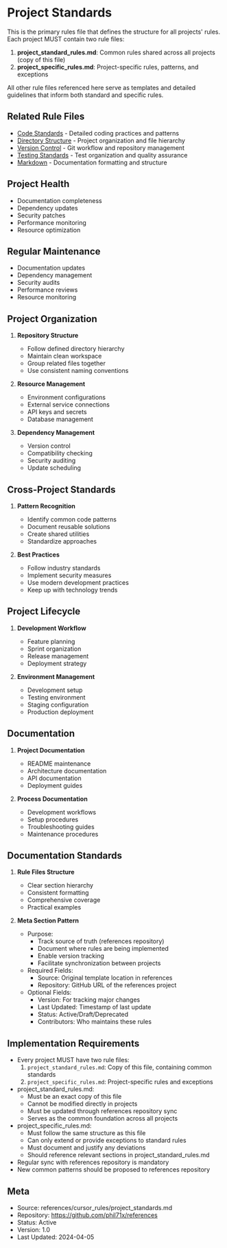 # Project Standards

This is the primary rules file that defines the structure for all projects' rules. Each project MUST contain two rule files:

1. **project_standard_rules.md**: Common rules shared across all projects (copy of this file)
2. **project_specific_rules.md**: Project-specific rules, patterns, and exceptions

All other rule files referenced here serve as templates and detailed guidelines that inform both standard and specific rules.

## Related Rule Files
- [Code Standards](code_rules.md) - Detailed coding practices and patterns
- [Directory Structure](directory_structure_rules.md) - Project organization and file hierarchy
- [Version Control](version_control_rules.md) - Git workflow and repository management
- [Testing Standards](testing_rules.md) - Test organization and quality assurance
- [Markdown](markdown_rules.md) - Documentation formatting and structure

## Project Health
   - Documentation completeness
   - Dependency updates
   - Security patches
   - Performance monitoring
   - Resource optimization

## Regular Maintenance
   - Documentation updates
   - Dependency management
   - Security audits
   - Performance reviews
   - Resource monitoring

## Project Organization

1. **Repository Structure**
   - Follow defined directory hierarchy
   - Maintain clean workspace
   - Group related files together
   - Use consistent naming conventions

2. **Resource Management**
   - Environment configurations
   - External service connections
   - API keys and secrets
   - Database management

3. **Dependency Management**
   - Version control
   - Compatibility checking
   - Security auditing
   - Update scheduling

## Cross-Project Standards

1. **Pattern Recognition**
   - Identify common code patterns
   - Document reusable solutions
   - Create shared utilities
   - Standardize approaches

2. **Best Practices**
   - Follow industry standards
   - Implement security measures
   - Use modern development practices
   - Keep up with technology trends

## Project Lifecycle

1. **Development Workflow**
   - Feature planning
   - Sprint organization
   - Release management
   - Deployment strategy

2. **Environment Management**
   - Development setup
   - Testing environment
   - Staging configuration
   - Production deployment

## Documentation

1. **Project Documentation**
   - README maintenance
   - Architecture documentation
   - API documentation
   - Deployment guides

2. **Process Documentation**
   - Development workflows
   - Setup procedures
   - Troubleshooting guides
   - Maintenance procedures

## Documentation Standards

1. **Rule Files Structure**
   - Clear section hierarchy
   - Consistent formatting
   - Comprehensive coverage
   - Practical examples

2. **Meta Section Pattern**
   - Purpose:
     - Track source of truth (references repository)
     - Document where rules are being implemented
     - Enable version tracking
     - Facilitate synchronization between projects
   - Required Fields:
     - Source: Original template location in references
     - Repository: GitHub URL of the references project
   - Optional Fields:
     - Version: For tracking major changes
     - Last Updated: Timestamp of last update
     - Status: Active/Draft/Deprecated
     - Contributors: Who maintains these rules

## Implementation Requirements
   - Every project MUST have two rule files:
     1. `project_standard_rules.md`: Copy of this file, containing common standards
     2. `project_specific_rules.md`: Project-specific rules and exceptions
   - project_standard_rules.md:
     - Must be an exact copy of this file
     - Cannot be modified directly in projects
     - Must be updated through references repository sync
     - Serves as the common foundation across all projects
   - project_specific_rules.md:
     - Must follow the same structure as this file
     - Can only extend or provide exceptions to standard rules
     - Must document and justify any deviations
     - Should reference relevant sections in project_standard_rules.md
   - Regular sync with references repository is mandatory
   - New common patterns should be proposed to references repository

## Meta
- Source: references/cursor_rules/project_standards.md
- Repository: https://github.com/phil71x/references
- Status: Active
- Version: 1.0
- Last Updated: 2024-04-05 